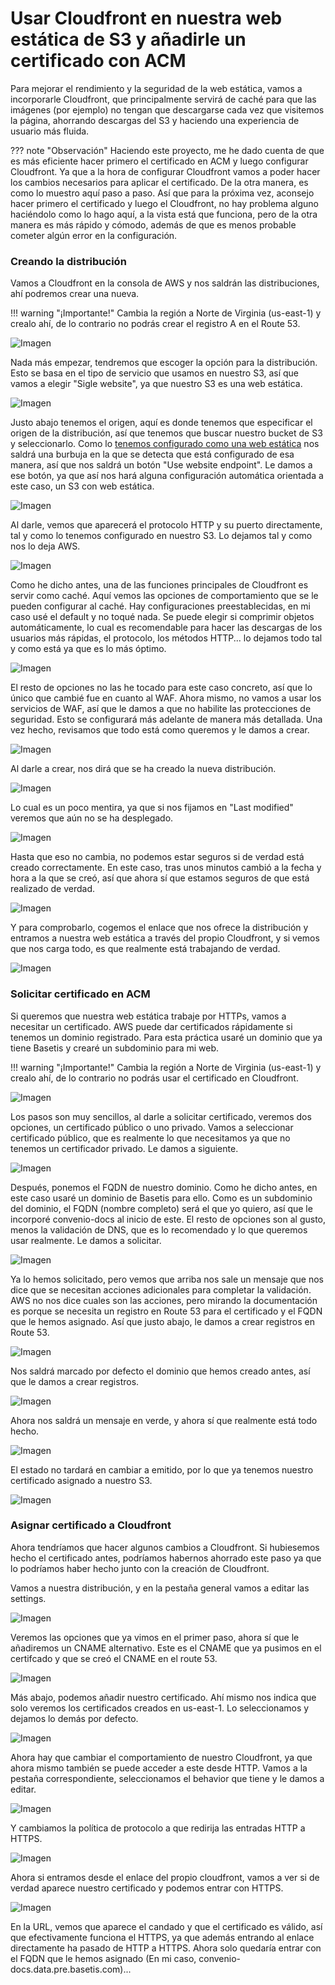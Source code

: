 # Usar Cloudfront en nuestra web estática de S3 y añadirle un certificado con ACM
Para mejorar el rendimiento y la seguridad de la web estática, vamos a incorporarle Cloudfront, que principalmente servirá de caché para que las imágenes (por ejemplo) no tengan que descargarse cada vez que visitemos la página, ahorrando descargas del S3 y haciendo una experiencia de usuario más fluida. 

??? note "Observación"
    Haciendo este proyecto, me he dado cuenta de que es más eficiente hacer primero el certificado en ACM y luego configurar Cloudfront. Ya que a la hora de configurar Cloudfront vamos a poder hacer los cambios necesarios para aplicar el certificado. De la otra manera, es como lo muestro aquí paso a paso. Así que para la próxima vez, aconsejo hacer primero el certificado y luego el Cloudfront, no hay problema alguno haciéndolo como lo hago aquí, a la vista está que funciona, pero de la otra manera es más rápido y cómodo, además de que es menos probable cometer algún error en la configuración.

### Creando la distribución
Vamos a Cloudfront en la consola de AWS y nos saldrán las distribuciones, ahí podremos crear una nueva. 

!!! warning "¡Importante!"
    Cambia la región a Norte de Virginia (us-east-1) y crealo ahí, de lo contrario no podrás crear el registro A en el Route 53.

![Imagen](../Recursos/CF/CF1.png)

Nada más empezar, tendremos que escoger la opción para la distribución. Esto se basa en el tipo de servicio que usamos en nuestro S3, así que vamos a elegir "Sigle website", ya que nuestro S3 es una web estática.

![Imagen](../Recursos/CF/CF2.png)

Justo abajo tenemos el origen, aquí es donde tenemos que especificar el origen de la distribución, así que tenemos que buscar nuestro bucket de S3 y seleccionarlo. Como lo [tenemos configurado como una web estática](paginaestaticas3.md) nos saldrá una burbuja en la que se detecta que está configurado de esa manera, así que nos saldrá un botón "Use website endpoint". Le damos a ese botón, ya que así nos hará alguna configuración automática orientada a este caso, un S3 con web estática.

![Imagen](../Recursos/CF/CF3.png)

Al darle, vemos que aparecerá el protocolo HTTP y su puerto directamente, tal y como lo tenemos configurado en nuestro S3. Lo dejamos tal y como nos lo deja AWS.

![Imagen](../Recursos/CF/CF4.png)

Como he dicho antes, una de las funciones principales de Cloudfront es servir como caché. Aquí vemos las opciones de comportamiento que se le pueden configurar al caché. Hay configuraciones preestablecidas, en mi caso usé el default y no toqué nada. Se puede elegir si comprimir objetos automáticamente, lo cual es recomendable para hacer las descargas de los usuarios más rápidas, el protocolo, los métodos HTTP... lo dejamos todo tal y como está ya que es lo más óptimo. 

![Imagen](../Recursos/CF/CF5.png)

El resto de opciones no las he tocado para este caso concreto, así que lo único que cambié fue en cuanto al WAF. Ahora mismo, no vamos a usar los servicios de WAF, así que le damos a que no habilite las protecciones de seguridad. Esto se configurará más adelante de manera más detallada. Una vez hecho, revisamos que todo está como queremos y le damos a crear.

![Imagen](../Recursos/CF/CF6.png)

Al darle a crear, nos dirá que se ha creado la nueva distribución.

![Imagen](../Recursos/CF/CF7.png)

Lo cual es un poco mentira, ya que si nos fijamos en "Last modified" veremos que aún no se ha desplegado. 

![Imagen](../Recursos/CF/CF8.png)

Hasta que eso no cambia, no podemos estar seguros si de verdad está creado correctamente. En este caso, tras unos minutos cambió a la fecha y hora a la que se creó, así que ahora sí que estamos seguros de que está realizado de verdad.

![Imagen](../Recursos/CF/CF9.png)

Y para comprobarlo, cogemos el enlace que nos ofrece la distribución y entramos a nuestra web estática a través del propio Cloudfront, y si vemos que nos carga todo, es que realmente está trabajando de verdad.

![Imagen](../Recursos/CF/CF10.png)

### Solicitar certificado en ACM
Si queremos que nuestra web estática trabaje por HTTPs, vamos a necesitar un certificado. AWS puede dar certificados rápidamente si tenemos un dominio registrado. Para esta práctica usaré un dominio que ya tiene Basetis y crearé un subdominio para mi web. 

!!! warning "¡Importante!"
    Cambia la región a Norte de Virginia (us-east-1) y crealo ahí, de lo contrario no podrás usar el certificado en Cloudfront.

![Imagen](../Recursos/CF/ACM1.png)

Los pasos son muy sencillos, al darle a solicitar certificado, veremos dos opciones, un certificado público o uno privado. Vamos a seleccionar certificado público, que es realmente lo que necesitamos ya que no tenemos un certificador privado. Le damos a siguiente.

![Imagen](../Recursos/CF/ACM2.png)

Después, ponemos el FQDN de nuestro dominio. Como he dicho antes, en este caso usaré un dominio de Basetis para ello. Como es un subdominio del dominio, el FQDN (nombre completo) será el que yo quiero, así que le incorporé convenio-docs al inicio de este. El resto de opciones son al gusto, menos la validación de DNS, que es lo recomendado y lo que queremos usar realmente. Le damos a solicitar.

![Imagen](../Recursos/CF/ACM3.png)

Ya lo hemos solicitado, pero vemos que arriba nos sale un mensaje que nos dice que se necesitan acciones adicionales para completar la validación. AWS no nos dice cuales son las acciones, pero mirando la documentación es porque se necesita un registro en Route 53 para el certificado y el FQDN que le hemos asignado. Así que justo abajo, le damos a crear registros en Route 53.

![Imagen](../Recursos/CF/ACM4.png)

Nos saldrá marcado por defecto el dominio que hemos creado antes, así que le damos a crear registros.

![Imagen](../Recursos/CF/ACM5.png)

Ahora nos saldrá un mensaje en verde, y ahora sí que realmente está todo hecho.

![Imagen](../Recursos/CF/ACM6.png)

El estado no tardará en cambiar a emitido, por lo que ya tenemos nuestro certificado asignado a nuestro S3.

![Imagen](../Recursos/CF/ACM7.png)

### Asignar certificado a Cloudfront
Ahora tendríamos que hacer algunos cambios a Cloudfront. Si hubiesemos hecho el certificado antes, podríamos habernos ahorrado este paso ya que lo podríamos haber hecho junto con la creación de Cloudfront. 

Vamos a nuestra distribución, y en la pestaña general vamos a editar las settings.

![Imagen](../Recursos/CF/ssl1.png)

Veremos las opciones que ya vimos en el primer paso, ahora sí que le añadiremos un CNAME alternativo. Este es el CNAME que ya pusimos en el certifcado y que se creó el CNAME en el route 53. 

![Imagen](../Recursos/CF/ssl2.png)

Más abajo, podemos añadir nuestro certificado. Ahí mismo nos indica que solo veremos los certificados creados en us-east-1. Lo seleccionamos y dejamos lo demás por defecto.

![Imagen](../Recursos/CF/ssl3.png)

Ahora hay que cambiar el comportamiento de nuestro Cloudfront, ya que ahora mismo también se puede acceder a este desde HTTP. Vamos a la pestaña correspondiente, seleccionamos el behavior que tiene y le damos a editar.

![Imagen](../Recursos/CF/ssl4.png)

Y cambiamos la política de protocolo a que redirija las entradas HTTP a HTTPS.

![Imagen](../Recursos/CF/ssl5.png)

Ahora si entramos desde el enlace del propio cloudfront, vamos a ver si de verdad aparece nuestro certificado y podemos entrar con HTTPS. 

![Imagen](../Recursos/CF/ssl6.png)

En la URL, vemos que aparece el candado y que el certificado es válido, así que efectivamente funciona el HTTPS, ya que además entrando al enlace directamente ha pasado de HTTP a HTTPS. Ahora solo quedaría entrar con el FQDN que le hemos asignado (En mi caso, convenio-docs.data.pre.basetis.com)...
